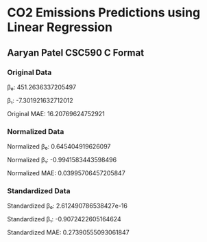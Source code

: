 # CO2 Emissions Predictions using Linear Regression
## Aaryan Patel CSC590 C Format

### Original Data

β₀: 451.2636337205497

β₁: -7.301921632712012

Original MAE: 16.20769624752921

### Normalized Data

Normalized β₀: 0.645404919626097

Normalized β₁: -0.9941583443598496

Normalized MAE: 0.03995706457205847

### Standardized Data

Standardized β₀: 2.612490786538427e-16

Standardized β₁: -0.9072422605164624

Standardized MAE: 0.27390555093061847

